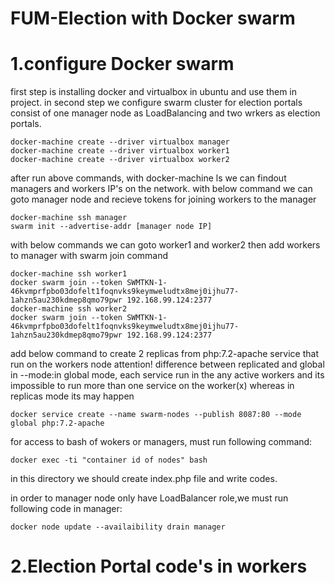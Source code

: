 # FUM-Election with Docker swarm
# 1.configure Docker swarm
first step is installing docker and virtualbox in ubuntu and use them in project.
in second step we configure swarm cluster for election portals consist of one manager node as LoadBalancing and two wrkers as election portals.
```
docker-machine create --driver virtualbox manager
docker-machine create --driver virtualbox worker1
docker-machine create --driver virtualbox worker2

```
after run above commands, with docker-machine ls we can findout managers and workers IP's on the network.
with below command we can goto manager node and recieve tokens for joining workers to the manager
```
docker-machine ssh manager
swarm init --advertise-addr [manager node IP]

```
with below commands we can goto worker1 and worker2 then add workers to manager with swarm join command
```
docker-machine ssh worker1
docker swarm join --token SWMTKN-1-46kvmprfpbo03dofelt1foqnvks9keymweludtx8mej0ijhu77-1ahzn5au230kdmep8qmo79pwr 192.168.99.124:2377
docker-machine ssh worker2
docker swarm join --token SWMTKN-1-46kvmprfpbo03dofelt1foqnvks9keymweludtx8mej0ijhu77-1ahzn5au230kdmep8qmo79pwr 192.168.99.124:2377

```
add below command to create 2 replicas from php:7.2-apache service that run on the workers node
attention! difference between replicated and global in --mode:in global mode, each service run in the any active workers and its impossible to run more than one service on the worker(x) whereas in replicas mode its may happen
```
docker service create --name swarm-nodes --publish 8087:80 --mode global php:7.2-apache

```
for access to bash of wokers or managers, must run following command:
```
docker exec -ti "container id of nodes" bash

```
in this directory we should create index.php file and write codes.

in order to manager node only have LoadBalancer role,we must run following code in manager:
```
docker node update --availaibility drain manager

```
# 2.Election Portal code's in workers


